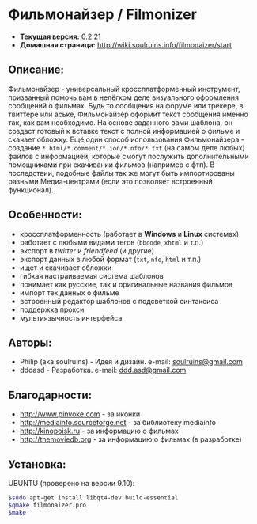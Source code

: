 Фильмонайзер / Filmonizer
=========================

- **Текущая версия:** 0.2.21
- **Домашная страница:** http://wiki.soulruins.info/filmonaizer/start

Описание:
---------
Фильмонайзер - универсальный кроссплатформенный инструмент, призванный помочь вам в нелёгком деле визуального оформления сообщений о фильмах. Будь то сообщения на форуме или трекере, в твиттере или аське, Фильмонайзер оформит текст сообщения именно так, как вам необходимо. На основе заданного вами шаблона, он создаст готовый к вставке текст с полной информацией о фильме и скачает обложку. Ещё один способ использования Фильмонайзера - создание `*.html/*.comment/*.ion/*.nfo/*.txt` (на самом деле любых) файлов с информацией, которые смогут послужить дополнительными помощниками при скачивании фильмов (например с фтп). В последствии, подобные файлы так же могут быть импортированы разными Медиа-центрами (если это позволяет встроенный функционал).

Особенности:
------------
- кроссплатформенность (работает в **Windows** и **Linux** системах)
- работает с любыми видами тегов (`bbcode`, `xhtml` и т.п.)
- экспорт в *twitter* и *friendfeed* (и другие)
- экспорт данных в любой формат (`txt`, `nfo`, `html` и т.п.)
- ищет и скачивает обложки
- гибкая настраиваемая система шаблонов
- понимает как русские, так и оригинальные названия фильмов
- импорт тех.данных о фильме
- встроенный редактор шаблонов с подсветкой синтаксиса
- поддержка прокси
- мультиязычность интерфейса

Авторы:
-------
- Philip (aka soulruins) - Идея и дизайн. e-mail: soulruins@gmail.com
- dddasd - Разработка. e-mail: ddd.asd@gmail.com

Благодарности:
--------------
- http://www.pinvoke.com - за иконки
- http://mediainfo.sourceforge.net - за библиотеку mediainfo
- http://kinopoisk.ru - за информацию о фильмах
- http://themoviedb.org - за информацию о фильмах (в разработке)

Установка:
----------
UBUNTU (проверено на версии 9.10):
```sh
$sudo apt-get install libqt4-dev build-essential
$qmake filmonaizer.pro
$make
```
